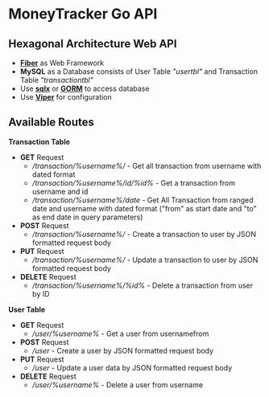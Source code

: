 # MoneyTracker Go API

## Hexagonal Architecture Web API
- [**Fiber**](https://github.com/gofiber/fiber) as Web Framework
- **MySQL** as a Database consists of User Table _"usertbl"_ and Transaction Table _"transactiontbl"_
- Use [**sqlx**](https://github.com/jmoiron/sqlx) or [**GORM**]() to access database 
- Use [**Viper**](https://github.com/spf13/viper) for configuration

## Available Routes
**Transaction Table**
- **GET** Request
  - */transaction/%username%/* - Get all transaction from username with dated format
  - */transaction/%username%/id/%id%* - Get a transaction from username and id
  - */transaction/%username%/date* - Get All Transaction from ranged date and username with dated format ("from" as start date and "to" as end date in query parameters)
- **POST** Request
  - */transaction/%username%/* - Create a transaction to user by JSON formatted request body
- **PUT** Request
  - */transaction/%username%/* - Update a transaction to user by JSON formatted request body
- **DELETE** Request
  - */transaction/%username%/%id%* - Delete a transaction from user by ID

**User Table**
- **GET** Request
  - */user/%username%* - Get a user from usernamefrom 
- **POST** Request
  - */user* - Create a user by JSON formatted request body
- **PUT** Request
  - */user* - Update a user data by JSON formatted request body
- **DELETE** Request
  - */user/%username%* - Delete a user from username

  




